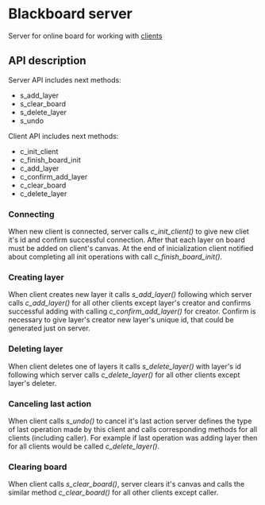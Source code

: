 Blackboard server
=================
Server for online board for working with [clients](https://github.com/MaxMalts/Online_Board)

API description
---------------
Server API includes next methods:
- s_add_layer
- s_clear_board
- s_delete_layer
- s_undo

Client API includes next methods:
- c_init_client
- c_finish_board_init
- c_add_layer
- c_confirm_add_layer
- c_clear_board
- c_delete_layer

### Connecting
When new client is connected, server calls *c_init_client()* to give new cliet it's id and confirm successful connection. After that each layer on board must be added on client's canvas. At the end of inicialization client notified about completing all init operations with call *c_finish_board_init()*.

### Creating layer
When client creates new layer it calls *s_add_layer()* following which server calls *c_add_layer()* for all other clients except layer's creator and confirms successful adding with calling *c_confirm_add_layer()* for creator. Confirm is necessary to give layer's creator new layer's unique id, that could be generated just on server.

### Deleting layer
When client deletes one of layers it calls *s_delete_layer()* with layer's id following which server calls *c_delete_layer()* for all other clients except layer's deleter.

### Canceling last action
When client calls *s_undo()* to cancel it's last action server defines the type of last operation made by this client and calls corresponding methods for all clients (including caller). For example if last operation was adding layer then for all clients would be called *c_delete_layer()*.

### Clearing board
When client calls *s_clear_board()*, server clears it's canvas and calls the similar method *c_clear_board()* for all other clients except caller.
